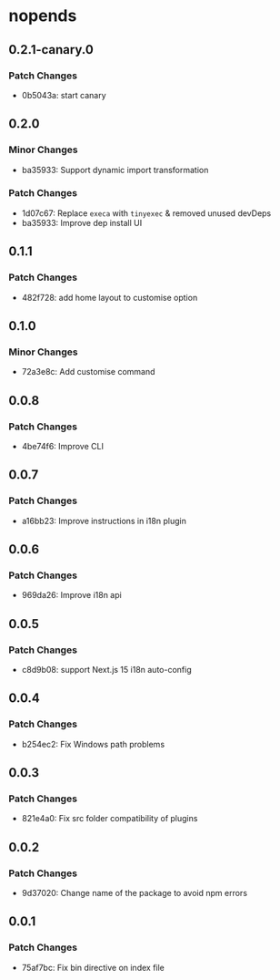# nopends

## 0.2.1-canary.0

### Patch Changes

- 0b5043a: start canary

## 0.2.0

### Minor Changes

- ba35933: Support dynamic import transformation

### Patch Changes

- 1d07c67: Replace `execa` with `tinyexec` & removed unused devDeps
- ba35933: Improve dep install UI

## 0.1.1

### Patch Changes

- 482f728: add home layout to customise option

## 0.1.0

### Minor Changes

- 72a3e8c: Add customise command

## 0.0.8

### Patch Changes

- 4be74f6: Improve CLI

## 0.0.7

### Patch Changes

- a16bb23: Improve instructions in i18n plugin

## 0.0.6

### Patch Changes

- 969da26: Improve i18n api

## 0.0.5

### Patch Changes

- c8d9b08: support Next.js 15 i18n auto-config

## 0.0.4

### Patch Changes

- b254ec2: Fix Windows path problems

## 0.0.3

### Patch Changes

- 821e4a0: Fix src folder compatibility of plugins

## 0.0.2

### Patch Changes

- 9d37020: Change name of the package to avoid npm errors

## 0.0.1

### Patch Changes

- 75af7bc: Fix bin directive on index file
